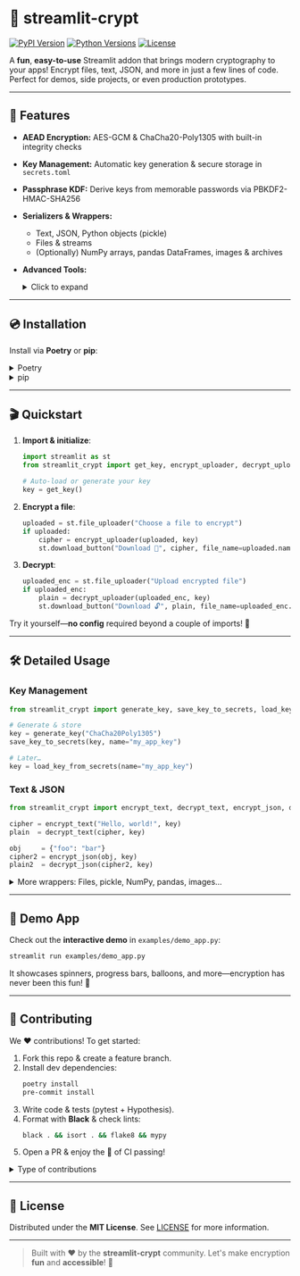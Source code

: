# 🎉 streamlit-crypt

[![PyPI Version](https://img.shields.io/pypi/v/streamlit-crypt)](https://pypi.org/project/streamlit-crypt) [![Python Versions](https://img.shields.io/pypi/pyversions/streamlit-crypt)](https://pypi.org/project/streamlit-crypt) [![License](https://img.shields.io/pypi/l/streamlit-crypt)](LICENSE)

A **fun**, **easy-to-use** Streamlit addon that brings modern cryptography to your apps! Encrypt files, text, JSON, and more in just a few lines of code. Perfect for demos, side projects, or even production prototypes.

---

## 🚀 Features

- **AEAD Encryption:** AES-GCM & ChaCha20-Poly1305 with built-in integrity checks  
- **Key Management:** Automatic key generation & secure storage in `secrets.toml`  
- **Passphrase KDF:** Derive keys from memorable passwords via PBKDF2-HMAC-SHA256  
- **Serializers & Wrappers:**
  - Text, JSON, Python objects (pickle)
  - Files & streams
  - (Optionally) NumPy arrays, pandas DataFrames, images & archives
- **Advanced Tools:**  
  <details>
  <summary>Click to expand</summary>

  - Key rotation & versioning
  - HMAC-SHA256 signing & verification
  - (Planned) KMS integration (AWS/GCP/Azure)
  - Secure in-memory zeroization & shredding helpers

  </details>

---

## 💿 Installation

Install via **Poetry** or **pip**:

<details>
<summary>Poetry</summary>

```bash
poetry add streamlit-crypt
```
</details>

<details>
<summary>pip</summary>

```bash
pip install streamlit-crypt
```
</details>

---

## 🎬 Quickstart

1. **Import & initialize**:

   ```python
   import streamlit as st
   from streamlit_crypt import get_key, encrypt_uploader, decrypt_uploader

   # Auto-load or generate your key
   key = get_key()
   ```

2. **Encrypt a file**:

   ```python
   uploaded = st.file_uploader("Choose a file to encrypt")
   if uploaded:
       cipher = encrypt_uploader(uploaded, key)
       st.download_button("Download 🔐", cipher, file_name=uploaded.name + ".enc")
   ```

3. **Decrypt**:

   ```python
   uploaded_enc = st.file_uploader("Upload encrypted file")
   if uploaded_enc:
       plain = decrypt_uploader(uploaded_enc, key)
       st.download_button("Download 🔓", plain, file_name=uploaded_enc.name.replace('.enc','.dec'))
   ```

Try it yourself—**no config** required beyond a couple of imports! 🎈

---

## 🛠️ Detailed Usage

### Key Management

```python
from streamlit_crypt import generate_key, save_key_to_secrets, load_key_from_secrets

# Generate & store
key = generate_key("ChaCha20Poly1305")
save_key_to_secrets(key, name="my_app_key")

# Later…
key = load_key_from_secrets(name="my_app_key")
```

### Text & JSON

```python
from streamlit_crypt import encrypt_text, decrypt_text, encrypt_json, decrypt_json

cipher = encrypt_text("Hello, world!", key)
plain  = decrypt_text(cipher, key)

obj     = {"foo": "bar"}
cipher2 = encrypt_json(obj, key)
plain2  = decrypt_json(cipher2, key)
```

<details>
<summary>More wrappers: Files, pickle, NumPy, pandas, images…</summary>

Simply call `encrypt_file`, `decrypt_file`, or use serializers from `crypto/wrappers.py`!

</details>

---

## 🎨 Demo App

Check out the **interactive demo** in `examples/demo_app.py`:

```bash
streamlit run examples/demo_app.py
```

It showcases spinners, progress bars, balloons, and more—encryption has never been this fun! 🎉

---

## 🤝 Contributing

We ❤️ contributions! To get started:

1. Fork this repo & create a feature branch.
2. Install dev dependencies:
   ```bash
   poetry install
   pre-commit install
   ```
3. Write code & tests (pytest + Hypothesis).
4. Format with **Black** & check lints:
   ```bash
   black . && isort . && flake8 && mypy
   ```
5. Open a PR & enjoy the 🎵 of CI passing!

<details>
<summary>Type of contributions</summary>

- Bug fixes 🐛
- New encryption algorithms 🛡️
- KMS integration ☁️
- Improved serializers or UI components 📦
- Docs, demos, and examples 📚

</details>

---

## 📜 License

Distributed under the **MIT License**. See [LICENSE](LICENSE) for more information.

---

> Built with ❤️ by the **streamlit-crypt** community. Let's make encryption **fun** and **accessible**! 🎊
